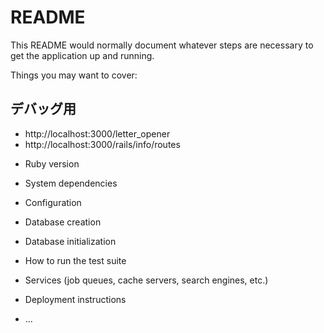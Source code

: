 # README

This README would normally document whatever steps are necessary to get the
application up and running.

Things you may want to cover:

## デバッグ用
- http://localhost:3000/letter_opener
- http://localhost:3000/rails/info/routes

* Ruby version

* System dependencies

* Configuration

* Database creation

* Database initialization

* How to run the test suite

* Services (job queues, cache servers, search engines, etc.)

* Deployment instructions

* ...
